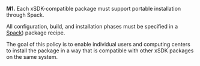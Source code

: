 **M1.** Each xSDK-compatible package must support portable installation through Spack.

All configuration, build, and installation phases must be specified in a [Spack](https://spack.io/))
package recipe.

The goal of this policy is to enable individual users and computing centers to install the package in a
way that is compatible with other xSDK packages on the same system.
